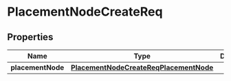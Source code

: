 # PlacementNodeCreateReq

## Properties
Name | Type | Description | Notes
------------ | ------------- | ------------- | -------------
**placementNode** | [**PlacementNodeCreateReqPlacementNode**](PlacementNodeCreateReqPlacementNode.md) |  |  [optional]
